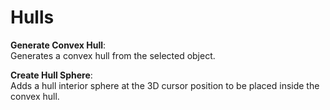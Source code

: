 # Hulls

**Generate Convex Hull**:  
Generates a convex hull from the selected object.

**Create Hull Sphere**:  
Adds a hull interior sphere at the 3D cursor position to be placed inside the convex hull.